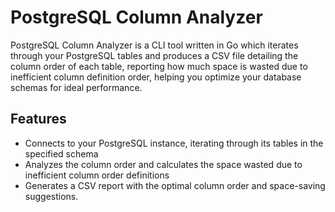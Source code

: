 # PostgreSQL Column Analyzer

PostgreSQL Column Analyzer is a CLI tool written in Go which iterates through your PostgreSQL tables and produces a CSV file detailing the column order of each table, reporting how much space is wasted due to inefficient column definition order, helping you optimize your database schemas for ideal performance.

## Features
- Connects to your PostgreSQL instance, iterating through its tables in the specified schema
- Analyzes the column order and calculates the space wasted due to inefficient column order definitions
- Generates a CSV report with the optimal column order and space-saving suggestions.
